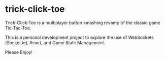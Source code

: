 # trick-click-toe

Trick-Click-Toe is a multiplayer button smashing revamp of the classic game Tic-Tac-Toe. 

This is a personal development project to explore the use of WebSockets (Socket.io), React, and Game State Management. 

Please Enjoy! 
